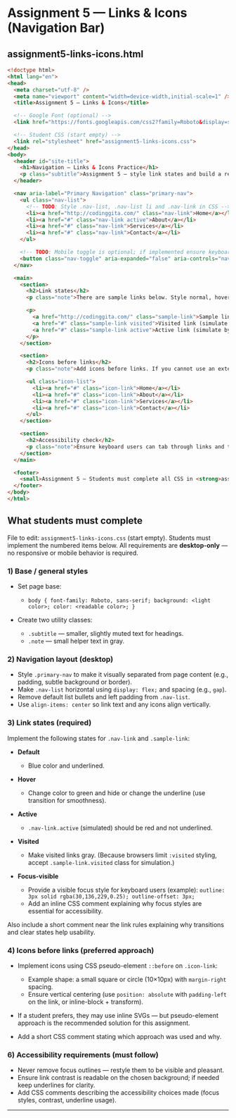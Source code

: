 # Assignment 5 — Links & Icons (Navigation Bar)

## assignment5-links-icons.html

```html
<!doctype html>
<html lang="en">
<head>
  <meta charset="utf-8" />
  <meta name="viewport" content="width=device-width,initial-scale=1" />
  <title>Assignment 5 — Links & Icons</title>

  <!-- Google Font (optional) -->
  <link href="https://fonts.googleapis.com/css2?family=Roboto&display=swap" rel="stylesheet">

  <!-- Student CSS (start empty) -->
  <link rel="stylesheet" href="assignment5-links-icons.css">
</head>
<body>
  <header id="site-title">
    <h1>Navigation — Links & Icons Practice</h1>
    <p class="subtitle">Assignment 5 — style link states and build a responsive nav</p>
  </header>

  <nav aria-label="Primary Navigation" class="primary-nav">
    <ul class="nav-list">
      <!-- TODO: Style .nav-list, .nav-list li and .nav-link in CSS -->
      <li><a href="http://codinggita.com/" class="nav-link">Home</a></li>
      <li><a href="#" class="nav-link active">About</a></li>
      <li><a href="#" class="nav-link">Services</a></li>
      <li><a href="#" class="nav-link">Contact</a></li>
    </ul>

    <!-- TODO: Mobile toggle is optional; if implemented ensure keyboard accessibility -->
    <button class="nav-toggle" aria-expanded="false" aria-controls="nav-list">Menu</button>
  </nav>

  <main>
    <section>
      <h2>Link states</h2>
      <p class="note">There are sample links below. Style normal, hover, active, visited, and focus states in CSS.</p>

      <p>
        <a href="http://codinggita.com/" class="sample-link">Sample link (normal/hover)</a>
        <a href="#" class="sample-link visited">Visited link (simulate by adding class)</a>
        <a href="#" class="sample-link active">Active link (simulate by adding class)</a>
      </p>
    </section>

    <section>
      <h2>Icons before links</h2>
      <p class="note">Add icons before links. If you cannot use an external icon library, use simple inline SVG or CSS pseudo-elements.</p>

      <ul class="icon-list">
        <li><a href="#" class="icon-link">Home</a></li>
        <li><a href="#" class="icon-link">About</a></li>
        <li><a href="#" class="icon-link">Services</a></li>
        <li><a href="#" class="icon-link">Contact</a></li>
      </ul>
    </section>

    <section>
      <h2>Accessibility check</h2>
      <p class="note">Ensure keyboard users can tab through links and that :focus styles are visible (do not remove focus outlines).</p>
    </section>
  </main>

  <footer>
    <small>Assignment 5 — Students must complete all CSS in <strong>assignment5-links-icons.css</strong></small>
  </footer>
</body>
</html>
```


## What students must complete

File to edit: `assignment5-links-icons.css` (start empty).
Students must implement the numbered items below. All requirements are **desktop-only** — no responsive or mobile behavior is required.

### 1) Base / general styles

* Set page base:

  * `body { font-family: Roboto, sans-serif; background: <light color>; color: <readable color>; }`
* Create two utility classes:

  * `.subtitle` — smaller, slightly muted text for headings.
  * `.note` — small helper text in gray.

### 2) Navigation layout (desktop)

* Style `.primary-nav` to make it visually separated from page content (e.g., padding, subtle background or border).
* Make `.nav-list` horizontal using `display: flex;` and spacing (e.g., `gap`).
* Remove default list bullets and left padding from `.nav-list`.
* Use `align-items: center` so link text and any icons align vertically.

### 3) Link states (required)

Implement the following states for `.nav-link` and `.sample-link`:

* **Default**

  * Blue color and underlined.
* **Hover**

  * Change color to green and hide or change the underline (use transition for smoothness).
* **Active**

  * `.nav-link.active` (simulated) should be red and not underlined.
* **Visited**

  * Make visited links gray. (Because browsers limit `:visited` styling, accept `.sample-link.visited` class for simulation.)
* **Focus-visible**

  * Provide a visible focus style for keyboard users (example):
    `outline: 3px solid rgba(30,136,229,0.25); outline-offset: 3px;`
  * Add an inline CSS comment explaining why focus styles are essential for accessibility.

Also include a short comment near the link rules explaining why transitions and clear states help usability.

### 4) Icons before links (preferred approach)

* Implement icons using CSS pseudo-element `::before` on `.icon-link`:

  * Example shape: a small square or circle (10×10px) with `margin-right` spacing.
  * Ensure vertical centering (use `position: absolute` with `padding-left` on the link, or inline-block + transform).
* If a student prefers, they may use inline SVGs — but pseudo-element approach is the recommended solution for this assignment.
* Add a short CSS comment stating which approach was used and why.


### 6) Accessibility requirements (must follow)

* Never remove focus outlines — restyle them to be visible and pleasant.
* Ensure link contrast is readable on the chosen background; if needed keep underlines for clarity.
* Add CSS comments describing the accessibility choices made (focus styles, contrast, underline usage).

---
